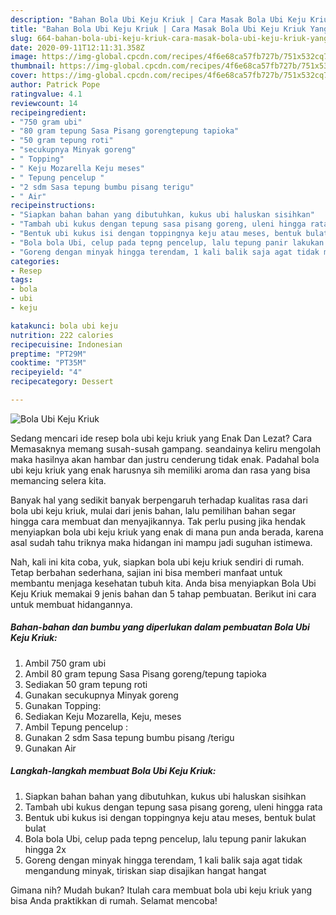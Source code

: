 ```yaml
---
description: "Bahan Bola Ubi Keju Kriuk | Cara Masak Bola Ubi Keju Kriuk Yang Enak dan Simpel"
title: "Bahan Bola Ubi Keju Kriuk | Cara Masak Bola Ubi Keju Kriuk Yang Enak dan Simpel"
slug: 664-bahan-bola-ubi-keju-kriuk-cara-masak-bola-ubi-keju-kriuk-yang-enak-dan-simpel
date: 2020-09-11T12:11:31.358Z
image: https://img-global.cpcdn.com/recipes/4f6e68ca57fb727b/751x532cq70/bola-ubi-keju-kriuk-foto-resep-utama.jpg
thumbnail: https://img-global.cpcdn.com/recipes/4f6e68ca57fb727b/751x532cq70/bola-ubi-keju-kriuk-foto-resep-utama.jpg
cover: https://img-global.cpcdn.com/recipes/4f6e68ca57fb727b/751x532cq70/bola-ubi-keju-kriuk-foto-resep-utama.jpg
author: Patrick Pope
ratingvalue: 4.1
reviewcount: 14
recipeingredient:
- "750 gram ubi"
- "80 gram tepung Sasa Pisang gorengtepung tapioka"
- "50 gram tepung roti"
- "secukupnya Minyak goreng"
- " Topping"
- " Keju Mozarella Keju meses"
- " Tepung pencelup "
- "2 sdm Sasa tepung bumbu pisang terigu"
- " Air"
recipeinstructions:
- "Siapkan bahan bahan yang dibutuhkan, kukus ubi haluskan sisihkan"
- "Tambah ubi kukus dengan tepung sasa pisang goreng, uleni hingga rata"
- "Bentuk ubi kukus isi dengan toppingnya keju atau meses, bentuk bulat bulat"
- "Bola bola Ubi, celup pada tepng pencelup, lalu tepung panir lakukan hingga 2x"
- "Goreng dengan minyak hingga terendam, 1 kali balik saja agat tidak mengandung minyak, tiriskan siap disajikan hangat hangat"
categories:
- Resep
tags:
- bola
- ubi
- keju

katakunci: bola ubi keju 
nutrition: 222 calories
recipecuisine: Indonesian
preptime: "PT29M"
cooktime: "PT35M"
recipeyield: "4"
recipecategory: Dessert

---
```



![Bola Ubi Keju Kriuk](https://img-global.cpcdn.com/recipes/4f6e68ca57fb727b/751x532cq70/bola-ubi-keju-kriuk-foto-resep-utama.jpg)

Sedang mencari ide resep bola ubi keju kriuk yang Enak Dan Lezat? Cara Memasaknya memang susah-susah gampang. seandainya keliru mengolah maka hasilnya akan hambar dan justru cenderung tidak enak. Padahal bola ubi keju kriuk yang enak harusnya sih memiliki aroma dan rasa yang bisa memancing selera kita.



Banyak hal yang sedikit banyak berpengaruh terhadap kualitas rasa dari bola ubi keju kriuk, mulai dari jenis bahan, lalu pemilihan bahan segar hingga cara membuat dan menyajikannya. Tak perlu pusing jika hendak menyiapkan bola ubi keju kriuk yang enak di mana pun anda berada, karena asal sudah tahu triknya maka hidangan ini mampu jadi suguhan istimewa.


Nah, kali ini kita coba, yuk, siapkan bola ubi keju kriuk sendiri di rumah. Tetap berbahan sederhana, sajian ini bisa memberi manfaat untuk membantu menjaga kesehatan tubuh kita. Anda bisa menyiapkan Bola Ubi Keju Kriuk memakai 9 jenis bahan dan 5 tahap pembuatan. Berikut ini cara untuk membuat hidangannya.

<!--inarticleads1-->

##### Bahan-bahan dan bumbu yang diperlukan dalam pembuatan Bola Ubi Keju Kriuk:

1. Ambil 750 gram ubi
1. Ambil 80 gram tepung Sasa Pisang goreng/tepung tapioka
1. Sediakan 50 gram tepung roti
1. Gunakan secukupnya Minyak goreng
1. Gunakan  Topping:
1. Sediakan  Keju Mozarella, Keju, meses
1. Ambil  Tepung pencelup :
1. Gunakan 2 sdm Sasa tepung bumbu pisang /terigu
1. Gunakan  Air




<!--inarticleads2-->

##### Langkah-langkah membuat Bola Ubi Keju Kriuk:

1. Siapkan bahan bahan yang dibutuhkan, kukus ubi haluskan sisihkan
1. Tambah ubi kukus dengan tepung sasa pisang goreng, uleni hingga rata
1. Bentuk ubi kukus isi dengan toppingnya keju atau meses, bentuk bulat bulat
1. Bola bola Ubi, celup pada tepng pencelup, lalu tepung panir lakukan hingga 2x
1. Goreng dengan minyak hingga terendam, 1 kali balik saja agat tidak mengandung minyak, tiriskan siap disajikan hangat hangat




Gimana nih? Mudah bukan? Itulah cara membuat bola ubi keju kriuk yang bisa Anda praktikkan di rumah. Selamat mencoba!
